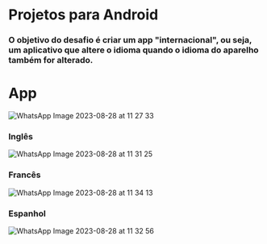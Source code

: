 # Projetos para Android

### O objetivo do desafio é criar um app "internacional", ou seja, um aplicativo que altere o idioma quando o idioma do aparelho também for alterado.

# App
![WhatsApp Image 2023-08-28 at 11 27 33](https://github.com/luizd30/DIO/assets/139249454/ab1ca031-aef6-4dac-a114-919646b091e3)
### Inglês
![WhatsApp Image 2023-08-28 at 11 31 25](https://github.com/luizd30/DIO/assets/139249454/155f6e06-283a-4b72-8c8a-6b175199411f)
### Francês 
![WhatsApp Image 2023-08-28 at 11 34 13](https://github.com/luizd30/DIO/assets/139249454/adcc4365-cacb-4341-a005-27b4f20a468d)
### Espanhol
![WhatsApp Image 2023-08-28 at 11 32 56](https://github.com/luizd30/DIO/assets/139249454/ddd1b3aa-affb-44ac-a9b6-72f8c709e51a)

